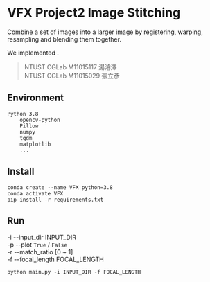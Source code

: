 # VFX Project2 Image Stitching
Combine a set of images into a larger image by registering, warping, resampling and blending them together.

We implemented .

> NTUST CGLab M11015117 湯濬澤\
> NTUST CGLab M11015029 張立彥

## Environment
```
Python 3.8
    opencv-python
    Pillow
    numpy
    tqdm
    matplotlib
    ...
```

## Install
```
conda create --name VFX python=3.8
conda activate VFX
pip install -r requirements.txt
```

## Run
-i --input_dir INPUT_DIR\
-p --plot `True` / `False`\
-r --match_ratio [0 ~ 1]\
-f --focal_length FOCAL_LENGTH

```
python main.py -i INPUT_DIR -f FOCAL_LENGTH
```